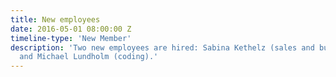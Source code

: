 ```yaml
---
title: New employees
date: 2016-05-01 08:00:00 Z
timeline-type: 'New Member'
description: 'Two new employees are hired: Sabina Kethelz (sales and business development)
  and Michael Lundholm (coding).'
---
```

